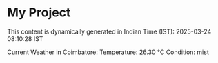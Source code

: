 # My Project

This content is dynamically generated in Indian Time (IST): 2025-03-24 08:10:28 IST


Current Weather in Coimbatore:
Temperature: 26.30 °C
Condition: mist
